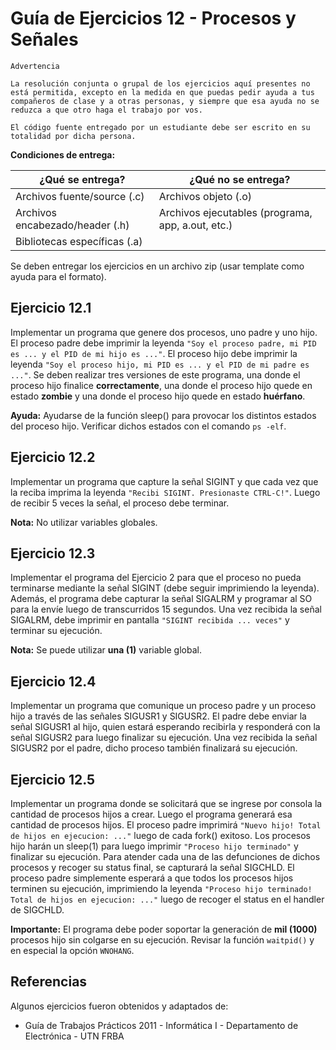 # Guía de Ejercicios 12 - Procesos y Señales

```
Advertencia

La resolución conjunta o grupal de los ejercicios aquí presentes no está permitida, excepto en la medida en que puedas pedir ayuda a tus compañeros de clase y a otras personas, y siempre que esa ayuda no se reduzca a que otro haga el trabajo por vos.

El código fuente entregado por un estudiante debe ser escrito en su totalidad por dicha persona.
```

**Condiciones de entrega:**

| **¿Qué se entrega?**            | **¿Qué no se entrega?**                           |
| ----                            |   ----                                            |
| Archivos fuente/source (.c)     | Archivos objeto (.o)                              |
| Archivos encabezado/header (.h) | Archivos ejecutables (programa, app, a.out, etc.) |
| Bibliotecas específicas (.a)    |                                                   |

Se deben entregar los ejercicios en un archivo zip (usar template como ayuda para el formato).

## Ejercicio 12.1
Implementar un programa que genere dos procesos, uno padre y uno hijo. El proceso padre debe imprimir la leyenda `"Soy el proceso padre, mi PID es ... y el PID de mi hijo es ..."`. El proceso hijo debe imprimir la leyenda `"Soy el proceso hijo, mi PID es ... y el PID de mi padre es ..."`. Se deben realizar tres versiones de este programa, una donde el proceso hijo finalice **correctamente**, una donde el proceso hijo quede en estado **zombie** y una donde el proceso hijo quede en estado **huérfano**.

**Ayuda:** Ayudarse de la función sleep() para provocar los distintos estados del proceso hijo. Verificar dichos estados con el comando `ps -elf`.

## Ejercicio 12.2
Implementar un programa que capture la señal SIGINT y que cada vez que la reciba imprima la leyenda `"Recibi SIGINT. Presionaste CTRL-C!"`. Luego de recibir 5 veces la señal, el proceso debe terminar.

**Nota:** No utilizar variables globales.

## Ejercicio 12.3
Implementar el programa del Ejercicio 2 para que el proceso no pueda terminarse mediante la señal SIGINT (debe seguir imprimiendo la leyenda). Además, el programa debe capturar la señal SIGALRM y programar al SO para la envíe luego de transcurridos 15 segundos. Una vez recibida la señal SIGALRM, debe imprimir en pantalla `"SIGINT recibida ... veces"` y terminar su ejecución.

**Nota:** Se puede utilizar **una (1)** variable global.

## Ejercicio 12.4
Implementar un programa que comunique un proceso padre y un proceso hijo a través de las señales SIGUSR1 y SIGUSR2. El padre debe enviar la señal SIGUSR1 al hijo, quien estará esperando recibirla y responderá con la señal SIGUSR2 para luego finalizar su ejecución. Una vez recibida la señal SIGUSR2 por el padre, dicho proceso también finalizará su ejecución.

## Ejercicio 12.5
Implementar un programa donde se solicitará que se ingrese por consola la cantidad de procesos hijos a crear. Luego el programa generará esa cantidad de procesos hijos. El proceso padre imprimirá `"Nuevo hijo! Total de hijos en ejecucion: ..."` luego de cada fork() exitoso. Los procesos hijo harán un sleep(1) para luego imprimir `"Proceso hijo terminado"` y finalizar su ejecución. Para atender cada una de las defunciones de dichos procesos y recoger su status final, se capturará la señal SIGCHLD. El proceso padre simplemente esperará a que todos los procesos hijos terminen su ejecución, imprimiendo la
leyenda `"Proceso hijo terminado! Total de hijos en ejecucion: ..."` luego de recoger el status en el handler de SIGCHLD. 

**Importante:** El programa debe poder soportar la generación de **mil (1000)** procesos hijo sin colgarse en su ejecución. Revisar la función `waitpid()` y en especial la opción `WNOHANG`.

## Referencias
Algunos ejercicios fueron obtenidos y adaptados de:
- Guía de Trabajos Prácticos 2011 - Informática I - Departamento de Electrónica - UTN FRBA

